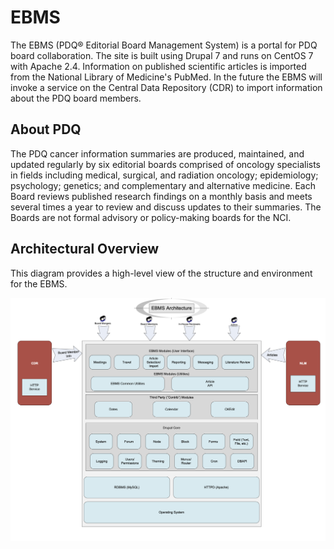 # EBMS

The EBMS (PDQ® Editorial Board Management System) is a portal for PDQ
board collaboration.  The site is built using Drupal 7 and runs on
CentOS 7 with Apache 2.4. Information on published scientific articles
is imported from the National Library of Medicine's PubMed.  In the
future the EBMS will invoke a service on the Central Data Repository
(CDR) to import information about the PDQ board members.

## About PDQ

The PDQ cancer information summaries are produced, maintained, and
updated regularly by six editorial boards comprised of oncology
specialists in fields including medical, surgical, and radiation
oncology; epidemiology; psychology; genetics; and complementary and
alternative medicine. Each Board reviews published research findings
on a monthly basis and meets several times a year to review and
discuss updates to their summaries. The Boards are not formal advisory
or policy-making boards for the NCI.

## Architectural Overview

This diagram provides a high-level view of the structure and
environment for the EBMS.

![Architecture](ebms-architecture.png)

